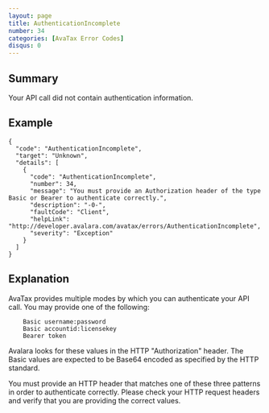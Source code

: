 ```yaml
---
layout: page
title: AuthenticationIncomplete
number: 34
categories: [AvaTax Error Codes]
disqus: 0
---
```


## Summary

Your API call did not contain authentication information.

## Example

    {
      "code": "AuthenticationIncomplete",
      "target": "Unknown",
      "details": [
        {
          "code": "AuthenticationIncomplete",
          "number": 34,
          "message": "You must provide an Authorization header of the type Basic or Bearer to authenticate correctly.",
          "description": "-0-",
          "faultCode": "Client",
          "helpLink": "http://developer.avalara.com/avatax/errors/AuthenticationIncomplete",
          "severity": "Exception"
        }
      ]
    }

## Explanation

AvaTax provides multiple modes by which you can authenticate your API call.  You may provide one of the following:

```
	Basic username:password
	Basic accountid:licensekey
	Bearer token
```

Avalara looks for these values in the HTTP "Authorization" header.  The Basic values are expected to be Base64 encoded as specified by the HTTP standard.

You must provide an HTTP header that matches one of these three patterns in order to authenticate correctly.  Please check your HTTP request headers and verify that you are providing the correct values.
